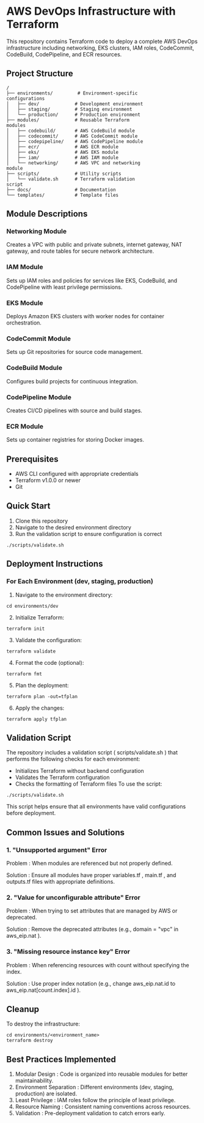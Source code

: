 # AWS DevOps Infrastructure with Terraform
This repository contains Terraform code to deploy a complete AWS DevOps infrastructure including networking, EKS clusters, IAM roles, CodeCommit, CodeBuild, CodePipeline, and ECR resources.

## Project Structure
```
/
├── environments/         # Environment-specific 
configurations
│   ├── dev/             # Development environment
│   ├── staging/         # Staging environment
│   └── production/      # Production environment
├── modules/             # Reusable Terraform 
modules
│   ├── codebuild/       # AWS CodeBuild module
│   ├── codecommit/      # AWS CodeCommit module
│   ├── codepipeline/    # AWS CodePipeline module
│   ├── ecr/             # AWS ECR module
│   ├── eks/             # AWS EKS module
│   ├── iam/             # AWS IAM module
│   └── networking/      # AWS VPC and networking 
module
├── scripts/             # Utility scripts
│   └── validate.sh      # Terraform validation 
script
├── docs/                # Documentation
└── templates/           # Template files
```
## Module Descriptions
### Networking Module
Creates a VPC with public and private subnets, internet gateway, NAT gateway, and route tables for secure network architecture.

### IAM Module
Sets up IAM roles and policies for services like EKS, CodeBuild, and CodePipeline with least privilege permissions.

### EKS Module
Deploys Amazon EKS clusters with worker nodes for container orchestration.

### CodeCommit Module
Sets up Git repositories for source code management.

### CodeBuild Module
Configures build projects for continuous integration.

### CodePipeline Module
Creates CI/CD pipelines with source and build stages.

### ECR Module
Sets up container registries for storing Docker images.

## Prerequisites
- AWS CLI configured with appropriate credentials
- Terraform v1.0.0 or newer
- Git
## Quick Start
1. Clone this repository
2. Navigate to the desired environment directory
3. Run the validation script to ensure configuration is correct
```
./scripts/validate.sh
```
## Deployment Instructions
### For Each Environment (dev, staging, production)
1. Navigate to the environment directory:
```
cd environments/dev
```
2. Initialize Terraform:
```
terraform init
```
3. Validate the configuration:
```
terraform validate
```
4. Format the code (optional):
```
terraform fmt
```
5. Plan the deployment:
```
terraform plan -out=tfplan
```
6. Apply the changes:
```
terraform apply tfplan
```
## Validation Script
The repository includes a validation script ( scripts/validate.sh ) that performs the following checks for each environment:

- Initializes Terraform without backend configuration
- Validates the Terraform configuration
- Checks the formatting of Terraform files
To use the script:

```
./scripts/validate.sh
```
This script helps ensure that all environments have valid configurations before deployment.

## Common Issues and Solutions
### 1. "Unsupported argument" Error
Problem : When modules are referenced but not properly defined.

Solution : Ensure all modules have proper variables.tf , main.tf , and outputs.tf files with appropriate definitions.

### 2. "Value for unconfigurable attribute" Error
Problem : When trying to set attributes that are managed by AWS or deprecated.

Solution : Remove the deprecated attributes (e.g., domain = "vpc" in aws_eip.nat ).

### 3. "Missing resource instance key" Error
Problem : When referencing resources with count without specifying the index.

Solution : Use proper index notation (e.g., change aws_eip.nat.id to aws_eip.nat[count.index].id ).

## Cleanup
To destroy the infrastructure:

```
cd environments/<environment_name>
terraform destroy
```
## Best Practices Implemented
1. Modular Design : Code is organized into reusable modules for better maintainability.
2. Environment Separation : Different environments (dev, staging, production) are isolated.
3. Least Privilege : IAM roles follow the principle of least privilege.
4. Resource Naming : Consistent naming conventions across resources.
5. Validation : Pre-deployment validation to catch errors early.